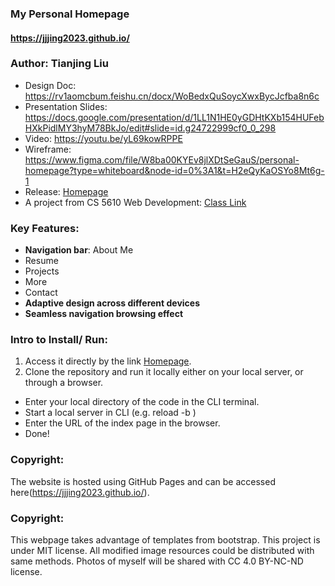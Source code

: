 ### My Personal Homepage

#### https://jjjing2023.github.io/

### Author: Tianjing Liu

- Design Doc: https://rv1aomcbum.feishu.cn/docx/WoBedxQuSoycXwxBycJcfba8n6c
- Presentation Slides: https://docs.google.com/presentation/d/1LL1N1HE0yGDHtKXb154HUFebHXkPidlMY3hyM78BkJo/edit#slide=id.g24722999cf0_0_298
- Video: https://youtu.be/yL69kowRPPE
- Wireframe: https://www.figma.com/file/W8ba00KYEv8jlXDtSeGauS/personal-homepage?type=whiteboard&node-id=0%3A1&t=H2eQyKaOSYo8Mt6g-1
- Release: [Homepage](https://jjjing2023.github.io/)
- A project from CS 5610 Web Development: [Class Link](https://johnguerra.co/classes/webDevelopment_fall_2023/)

### Key Features:

- **Navigation bar**:
  About Me
- Resume
- Projects
- More
- Contact
- **Adaptive design across different devices**
- **Seamless navigation browsing effect**

### Intro to Install/ Run:

1. Access it directly by the link [Homepage](https://jjjing2023.github.io/).
2. Clone the repository and run it locally either on your local server, or through a browser.

- Enter your local directory of the code in the CLI terminal.
- Start a local server in CLI (e.g. reload -b )
- Enter the URL of the index page in the browser.
- Done!

### Copyright:

The website is hosted using GitHub Pages and can be accessed here(https://jjjing2023.github.io/).

### Copyright:

This webpage takes advantage of templates from bootstrap. This project is under MIT license. All modified image resources could be distributed with same methods. Photos of myself will be shared with CC 4.0 BY-NC-ND license.
